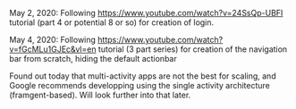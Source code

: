 May 2, 2020:
Following https://www.youtube.com/watch?v=24SsQp-UBFI tutorial (part 4 or potential 8 or so) for creation of login.

May 4, 2020:
Following https://www.youtube.com/watch?v=fGcMLu1GJEc&vl=en tutorial (3 part series) for creation of the navigation bar from scratch, 
hiding the default actionbar 

Found out today that multi-activity apps are not the best for scaling, and Google recommends developping using the single activity 
architecture (framgent-based). Will look further into that later. 
